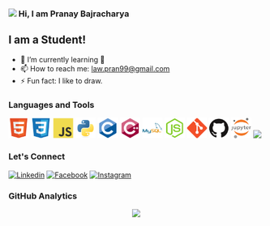 ### <img src="https://media.tenor.com/images/30169e4a670daf12443df7d2dd140176/tenor.gif" width="30px"> Hi, I am Pranay Bajracharya

## I am a Student!

- 🌱 I’m currently learning 🙂
- 📫 How to reach me: law.pran99@gmail.com
- ⚡ Fun fact: I like to draw.

### Languages and Tools
<p>
  <img src="https://github.com/devicons/devicon/blob/master/icons/html5/html5-original.svg" alt="HTML" width="40" height="40"/> 
  <img src="https://github.com/devicons/devicon/blob/master/icons/css3/css3-original.svg" alt="CSS" width="40" height="40"/> 
  <img src="https://github.com/devicons/devicon/blob/master/icons/javascript/javascript-original.svg" alt="JavaScript" width="40" height="40"/> 
  <img src="https://github.com/devicons/devicon/blob/master/icons/python/python-original.svg" alt="Python" width="40" height="40"/> 
  <img src="https://github.com/devicons/devicon/blob/master/icons/c/c-original.svg" alt="C" width="40" height="40"/> 
  <img src="https://github.com/devicons/devicon/blob/master/icons/cplusplus/cplusplus-original.svg" alt="C++" width="40" height="40"/> 
  <img src="https://github.com/devicons/devicon/blob/master/icons/mysql/mysql-original-wordmark.svg" alt="MySQL" width="40" height="40"/> 
  <img src="https://github.com/devicons/devicon/blob/master/icons/nodejs/nodejs-original.svg" alt="Node" width="40" height="40"/ >
  <img src="https://github.com/devicons/devicon/blob/master/icons/git/git-original.svg" alt="Git" width="40" height="40"/ >
  <img src="https://github.com/devicons/devicon/blob/master/icons/github/github-original.svg" alt="GitHub" width="40" height="40"/ >
  <img src="https://github.com/devicons/devicon/blob/master/icons/jupyter/jupyter-original-wordmark.svg" alt="Jupyter Notebook" width="40" height="40"/ >
  <img src="https://img.icons8.com/color/50/000000/adobe-photoshop.png" />
</p>

### Let's Connect
<p>
  <a href="https://www.linkedin.com/in/pranaybajracharya" target="blank"><img align="center" src="https://raw.githubusercontent.com/rahuldkjain/github-profile-readme-generator/master/src/images/icons/Social/linked-in-alt.svg" alt="Linkedin" height="30" width="40" /></a>
  <a href="https://www.facebook.com/pranay.bajracharya.00" target="blank"><img align="center" src="https://raw.githubusercontent.com/rahuldkjain/github-profile-readme-generator/master/src/images/icons/Social/facebook.svg" alt="Facebook" height="30" width="40" /></a>
  <a href="https://www.instagram.com/its_pranay_arts/" target="blank"><img align="center" src="https://raw.githubusercontent.com/rahuldkjain/github-profile-readme-generator/master/src/images/icons/Social/instagram.svg" alt="Instagram" height="30" width="40" /></a>
</p>

### GitHub Analytics
<p align="center">
  <a href="https://github.com/PranayBajracharya">
    <!-- <img height="180em" src="https://github-readme-stats-eight-theta.vercel.app/api?username=PranayBajracharya&show_icons=true&theme=radical&include_all_commits=true&count_private=true"/> -->
    <img height="180em" src="https://github-readme-stats-eight-theta.vercel.app/api/top-langs/?username=PranayBajracharya&layout=compact&langs_count=8&theme=radical&hide=jupyter%20notebook"/>
  </a>
</p>

<!-- <p align="center">
<img align="center" src="https://github-readme-streak-stats.herokuapp.com/?user=PranayBajracharya&show_icons=true&theme=tokyonight_duo" alt="PranayBajracharya" />
</p> -->

<!-- 
<p align="center">
  <img src="https://visitor-badge.laobi.icu/badge?page_id=PranayBajracharya.PranayBajracharya">
  <img alt="GitHub followers" src="https://img.shields.io/github/followers/PranayBajracharya?style=social">
</p> -->
